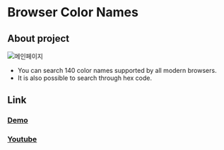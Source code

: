 # Browser Color Names

## About project

![메인페이지](https://user-images.githubusercontent.com/44804024/217739784-aeffe9ff-72f0-4661-a1cf-cb0ce0274b3e.png)

- You can search 140 color names supported by all modern browsers.
- It is also possible to search through hex code.

## Link

### [Demo](https://html-color-names-nu.vercel.app)

### [Youtube](https://www.youtube.com)
